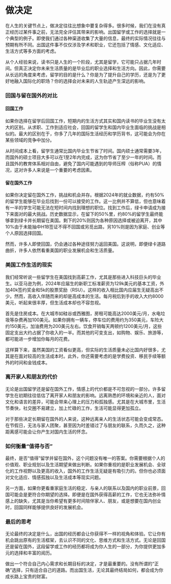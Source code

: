 # 做决定

在人生的关键节点上，做决定往往比想象中要复杂得多。很多时候，我们在没有真正经历过某件事之前，无法完全评估其带来的影响。出国留学或工作的选择就是一个典型的例子。即使我们通过各种渠道收集了大量的信息，最终的实际情况往往与预期有所不同。出国这件事不仅仅涉及学术和职业，它还包括了情感、文化适应、生活方式等多方面的考虑。

从个人经验来说，读书只是人生的一个阶段，尤其是留学，它可能只占据几年时间。但真正决定你未来生活质量的是毕业后的职业选择和生活方向。因此，你需要从长远的角度来考虑，留学的目的是什么？你是为了提升自己的学历，还是为了更好地融入国际化的职场？你的选择会对未来的人生轨迹产生深远的影响。

### 回国与留在国外的对比

#### 回国工作

如果你选择在留学后回国工作，短期内的生活方式其实和国内读书的毕业生没有太大的区别。从求职、工作到适应社会，回国的留学生和国内毕业生面临的挑战是相似的。最大的区别在于，你多了几年的国际生活经历和学历背书，这可能会为你在某些领域的竞争中加分。

从时间成本上看，留学生通常比国内毕业生节省了时间。国内硕士通常需要3年，而国外的硕士项目大多可以在1至2年内完成，这为你节省了至少一年的时间。而且国外的教育体系相对自由，避免了国内可能遇到的导师压榨（俗称PUA）的情况，这对许多人来说是一个重要的考虑因素。

#### 留在国外工作

如果你决定留在国外工作，挑战和机会并存。根据2024年的就业数据，约有50%的留学生能够在毕业后找到一份可以接受的工作。这一比例并不算低，但也意味着有一半的学生可能无法在短时间内找到理想的职位。找到工作后，绿卡申请成为接下来面对的最大挑战。历史数据显示，在留下的50%里，约80%的留学生最终能够拿到绿卡并长期留在美国。剩下的20%则因为各种原因选择或被迫离开，其中10%由于未能抽中H1B签证不得不回国或另觅出路，另10%则是因为家庭、创业等个人原因选择回国。

然而，许多人即使回国，仍会通过各种途径努力返回美国。这说明，即便绿卡道路曲折，许多人依然看重美国的职业发展机会和生活质量。

### 美国工作生活的现实

我们经常听说一些留学生在美国找到高薪工作，尤其是那些进入科技巨头的毕业生。以亚马逊为例，2024年应届生的新职工标准薪资为129k美元的基本工资，外加40k签约奖金和5k的股票奖励（RSU）。这样的收入相比国内应届生无疑高出不少。然而，高收入伴随而来的却是高成本的生活。每月税后到手的收入大约8000美元，听起来很丰厚，但生活成本却也不容忽视。

首先是住房成本。在大城市如硅谷或西雅图，房租可能高达2000美元/月，水电垃圾等杂费再加100美元。如果你拥有一辆车，停车位的费用约为350美元，车险大约150美元，加油费用为200美元左右。饮食开销每天两顿约1200美元/月，这些固定支出大约占据了你收入的一半。而其他的可变支出，如购物、娱乐、旅游等，都可能进一步增加你每月的花费。

这样算下来，虽然美国的工资看似更高，但实际的生活质量未必比国内好很多，尤其是在面对较高的生活成本时。此外，你还需要考虑的是学费投资、移民手续等额外的时间和金钱成本。

### 离开家人和朋友的代价

无论是出国留学还是留在国外工作，情感上的代价都是不可忽视的一部分。许多留学生在初期往往低估了离开家人和朋友的影响。远离熟悉的环境和亲近的人，面对文化和语言的差异，可能会带来心理上的压力和孤独感。尤其是在大城市里，生活节奏快，社交圈不易建立，加上忙碌的工作，生活可能显得更加孤立。

对于那些决定长期留在国外的人来说，这种远离亲人的生活状态可能会变成常态。在节假日，无法与家人团聚，甚至因为时差错过了与朋友的联系，久而久之，这种距离感可能会让你产生对国内生活的怀念。

### 如何衡量“值得与否”

最终，是否“值得”留学并留在国外，这个问题没有唯一的答案。你需要根据个人的价值观、职业规划以及生活期望来做出判断。如果你重视的是职业发展机会、全球化的工作视野以及更高的收入，国外的工作生活无疑是有吸引力的。但你也必须面对文化适应、情感孤独以及生活成本等现实问题。

另一方面，如果你更看重家庭生活的稳定、与亲人的联系以及国内的职业前景，回国可能会是更符合你期望的选择。即便是在国外获得高薪的工作，它也无法弥补情感上的缺失，尤其是当你希望有更多时间陪伴家人、朋友，或是想要在国内创业时，回国同样能够提供良好的发展机会。

### 最后的思考

无论最终的决定是什么，出国的经历都会让你获得不一样的视角和体验。它让你有机会跳出原有的生活框架，去认识不同的文化、思维方式和生活方式。无论是回国还是留在国外，这段留学或工作的经历都将成为你人生的一部分，为你提供更加多元的选择和丰富的阅历。

做出一个符合自己内心需求和长期目标的决定，才是最重要的。没有所谓的“正确”选择，只有适合自己的道路。而出国生活，无论其最终结局如何，都会成为你成长路上宝贵的财富。
